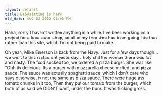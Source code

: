 ```yaml
---
layout: default
title: Babysitting is hard
old_date: AUG 02 2002 01:03 PM
---
```


Haha, sorry I haven't written anything in a while. I've
been working on a project for a local auto-shop, so all of my free time has
been going into that rather than this site, which I'm not being paid to make.

Oh yeah, Mike Emerson is back from the Navy. Just for a few days though... we
went to this restaurant yesterday... holy shit the woman there was fat and
nasty. The food sucked too, we ordered a pizza burger. She was like "Ohh its
delicious. Its a burger with mozzarella cheese melted, and pizza sauce. The
sauce was actually spaghetti sauce, which I don't care who says otherwise, is
not the same as pizza sauce. There were huge ass tomato chunks in it too, Then
they put our tomato from the burger, which both of us said we DIDN'T want,
under the buns. It was fucking gross.

